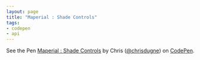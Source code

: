```yaml
---
layout: page
title: "Maperial : Shade Controls"
tags:
- codepen
- api
---
```


<p data-height="450" data-theme-id="10317" data-slug-hash="qEEYRp" data-default-tab="result" data-user="chrisdugne" class='codepen'>See the Pen <a href='http://codepen.io/chrisdugne/pen/qEEYRp/'>Maperial : Shade Controls</a> by Chris (<a href='http://codepen.io/chrisdugne'>@chrisdugne</a>) on <a href='http://codepen.io'>CodePen</a>.</p>
<script async src="//assets.codepen.io/assets/embed/ei.js"></script>
